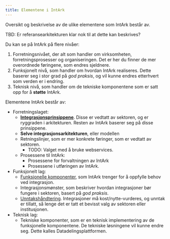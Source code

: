 ```yaml
---
title: Elementene i IntArk
---
```


Oversikt og beskrivelse av de ulike elementene som IntArk består av.


TBD: Er referansearkitekturen klar nok til at dette kan beskrives?

Du kan se på IntArk på flere nivåer:


1. Forretningsnivået, der alt som handler om virksomheten, forretningsprosesser og organiseringen. Det er her du finner de mer overordnede føringene, som endres sjeldnere.
2. Funksjonelt nivå, som handler om hvordan IntArk realiseres. Dette baserer seg i stor grad på *god praksis*, og vil kunne endres etterhvert som verden er i endring.
3. Teknisk nivå, som handler om de tekniske komponentene som er satt opp for å **støtte** IntArk.


Elementene IntArk består av:


* Forretningslaget:
	+ [**Integrasjonsprinsippene**](/docs/datadeling/prinsippene). Disse er vedtatt av sektoren, og er ryggraden i arkitekturen. Resten av IntArk baserer seg på disse prinsippene.
	+ **Selve integrasjonsarkitekturen**, eller modellen
	+ Retningslinjer, som er mer konkrete føringer, som er vedtatt av sektoren.
		- TODO: Valget med å bruke webservices.
	+ Prosessene til IntArk:
		- Prosessene for forvaltningen av IntArk
		- Prosessene i utføringen av IntArk.
* Funksjonelt lag:
	+ [Funksjonelle komponenter](/docs/datadeling/hva-er/komponenter), som IntArk trenger for å oppfylle behov ved integrasjon.
	+ Integrasjonsmønster, som beskriver hvordan integrasjoner bør fungere i sektoren, basert på *god praksis*.
	+ [Unntakshåndtering](/docs/datadeling/hva-er/prosessene/unntak). Integrasjoner må kost/nytte-vurderes, og unntak er tillatt, så lenge det er tatt et bevisst valg av sektoren eller institusjonen.
* Teknisk lag:
	+ Tekniske komponenter, som er en teknisk implementering av de funksjonelle komponentene. De tekniske løsningene vil kunne endre seg. Dette kalles Datadelingsplattformen.
